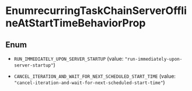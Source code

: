 

# EnumrecurringTaskChainServerOfflineAtStartTimeBehaviorProp

## Enum


* `RUN_IMMEDIATELY_UPON_SERVER_STARTUP` (value: `"run-immediately-upon-server-startup"`)

* `CANCEL_ITERATION_AND_WAIT_FOR_NEXT_SCHEDULED_START_TIME` (value: `"cancel-iteration-and-wait-for-next-scheduled-start-time"`)



